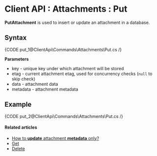 # Client API : Attachments : Put

**PutAttachment** is used to insert or update an attachment in a database.

## Syntax

{CODE put_1@ClientApi\Commands\Attachments\Put.cs /}

**Parameters**   

- key - unique key under which attachment will be stored
- etag - current attachment etag, used for concurrency checks (`null` to skip check) 
- data - attachment data   
- metadata - attachment metadata  

## Example

{CODE put_2@ClientApi\Commands\Attachments\Put.cs /}

#### Related articles

- [How to **update** attachment **metadata** only?](../../../client-api/commands/attachments/how-to/update-attachment-metadata-only)  
- [Get](../../../client-api/commands/attachments/get)  
- [Delete](../../../client-api/commands/attachments/delete)  